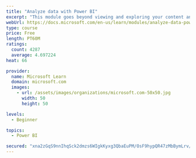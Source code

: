 ```yaml
---
title: "Analyze data with Power BI"
excerpt: "This module goes beyond viewing and exploring your content and explains how to interact with it by working with reports and dashboards to uncover and share new business insights."
webUrl: https://docs.microsoft.com/en-us/learn/modules/analyze-data-power-bi/
type: course
price: Free
length: PT60M
ratings:
  count: 4287
  average: 4.697224
heat: 66

provider:
  name: Microsoft Learn
  domain: microsoft.com
  images:
    - url: /assets/images/organizations/microsoft.com-50x50.jpg
      width: 50
      height: 50

levels:
  - Beginner

topics:
  - Power BI

secured: "xna2zGqS9nnIhqSck2dmzs6WIgkKyxg3QbaEuPM/OsF9hypQR47zMbBymLrv/TKn4Fis9cCefEoU4fCscdOLlr9P98Sg3RIdxv8dJ2cG1qfwiJwGmdUKPhATpquLC57OIkPWCJ3Tcxg6xescn5FXHeo2/rIgSfsOhQsm8RymjJrmILaODJV6FRD21P5m8vJTxzoT/AJKlcYMyGPcfl+St3TKYwwXGuz8BnfnoVzNbT9LfnhCB9jJSPRM7GZcAlKB4+H294E/3DajIa2S6Nhj0CRCrDH8PcByvKwMYv9QCgWYpGQ6Igmt1qAhB3t/WnDVu7nQhWL+WQDvHHfRIgv64k5t09Wc9Q7J7ex2p2tsn21NfFYv2A7zbqFXfT9PK+Y2E0R/tQ0LYK3PK/ttZAYf5A==;VKvJ1SEzKnMdNekxGu3XRw=="
---
```


